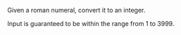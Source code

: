 
Given a roman numeral, convert it to an integer.

Input is guaranteed to be within the range from 1 to 3999.